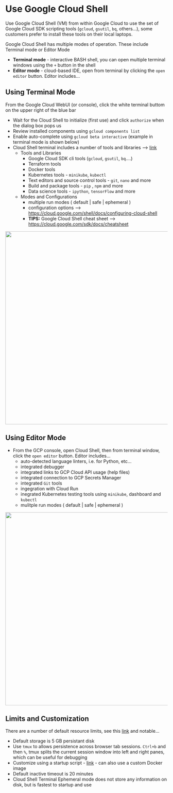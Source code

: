 # Use Google Cloud Shell 

Use Google Cloud Shell (VM) from within Google Cloud to use the set of Google Cloud SDK scripting tools (`gcloud`, `gsutil`, `bq`, others...), 
some customers prefer to install these tools on their local laptops.

Google Cloud Shell has multiple modes of operation.  These include Terminal mode or Editor Mode
- **Terminal mode** - interactive BASH shell, you can open multiple terminal windows using the `+` button in the shell
- **Editor mode** - cloud-based IDE, open from terminal by clicking the `open editor` button. Editor includes...

## Using Terminal Mode

From the Google Cloud WebUI (or console), click the white terminal buttom on the upper right of the blue bar
- Wait for the Cloud Shell to initialize (first use) and click `authorize` when the dialog box pops us
- Review installed components using `gcloud components list`
- Enable auto-complete using `gcloud beta interactive` (example in terminal mode is shown below)
- Cloud Shell terminal includes a number of tools and libraries --> [link](https://cloud.google.com/shell/docs/how-cloud-shell-works#tools)
  - Tools and Libraries
    - Google Cloud SDK cli tools (`gcloud`, `gsutil`, `bq`....)
    - Terraform tools
    - Docker tools
    - Kubernetes tools - `minikube`, `kubectl`
    - Text editors and source control tools - `git`, `nano` and more 
    - Build and package tools - `pip` , `npm` and more
    - Data science tools - `ipython`, `tensorFlow` and more
  - Modes and Configurations
    - multiple run modes ( default | safe | ephemeral )
    - configuration options --> https://cloud.google.com/shell/docs/configuring-cloud-shell
    - **TIPS:** Google Cloud Shell cheat sheet --> https://cloud.google.com/sdk/docs/cheatsheet

<img src="https://github.com/lynnlangit/gcp-essentials/blob/master/0_setup_and_iam/images/cloud-shell-interactive.png" width=600>

## Using Editor Mode

- From the GCP console, open Cloud Shell, then from terminal window, click the `open editor` button. Editor includes...
  - auto-detected language linters, i.e. for Python, etc...
  - integrated debugger
  - integrated links to GCP Cloud API usage (help files)
  - integrated connection to GCP Secrets Manager
  - integrated `Git` tools
  - ingegration with Cloud Run
  - inegrated Kubernetes testing tools using `minikube`, dashboard and `kubectl`
  - mulitple run modes ( default | safe | ephemeral )

<img src="https://github.com/lynnlangit/gcp-essentials/blob/master/0_setup_and_iam/images/cloud-shell-editor.png" width=600>

## Limits and Customization

There are a number of default resource limits, see this [link](https://cloud.google.com/shell/docs/quotas-limits) and notable...
- Default storage is 5 GB persistant disk
- Use `tmux` to allows persistence across browser tab sessions. `Ctrl+b` and then `%`, tmux splits the current session window into left and right panes, which can be useful for debugging
- Customize using a startup script - [link](https://cloud.google.com/shell/docs/configuring-cloud-shell#environment_customization_script) - can also use a custom Docker image
- Default inactive timeout is 20 minutes
- Cloud Shell Terminal Ephemeral mode does not store any information on disk, but is fastest to startup and use
